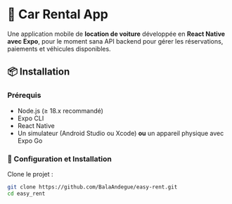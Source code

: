 # 🚗 Car Rental App

Une application mobile de **location de voiture** développée en **React Native avec Expo**, pour le moment sana  API backend pour gérer les réservations, paiements et véhicules disponibles.

## 📦 Installation 

### Prérequis
- Node.js (≥ 18.x recommandé)  
- Expo CLI  
- React Native  
- Un simulateur (Android Studio ou Xcode) **ou** un appareil physique avec Expo Go  

### 🔧 Configuration et Installation

Clone le projet :
```sh
git clone https://github.com/BalaAndegue/easy-rent.git
cd easy_rent
